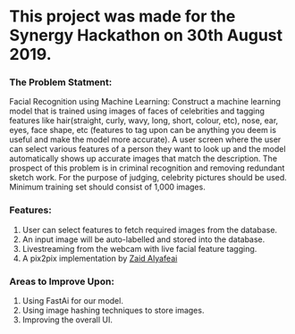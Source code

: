 <h1> This project was made for the Synergy Hackathon on 30th August 2019. </h1>

<h3> The Problem Statment: </h3>
Facial Recognition using Machine Learning: Construct a machine learning model that is trained using images of faces of celebrities and tagging features like hair(straight, curly, wavy, long, short, colour, etc), nose, ear, eyes, face shape, etc (features to tag upon can be anything you deem is useful and make the model more accurate). A user screen where the user can select various features of a person they want to look up and the model automatically shows up accurate images that match the description. The prospect of this problem is in criminal recognition and removing redundant sketch work. For the purpose of judging, celebrity pictures should be used. Minimum training set should consist of 1,000 images.


<h3> Features: </h3>

1. User can select features to fetch required images from the database.
2. An input image will be auto-labelled and stored into the database.
3. Livestreaming from the webcam with live facial feature tagging.
4. A pix2pix implementation by [Zaid Alyafeai](https://github.com/zaidalyafeai)


<h3> Areas to Improve Upon: </h3>

1. Using FastAi for our model.
2. Using image hashing techniques to store images.
3. Improving the overall UI.
